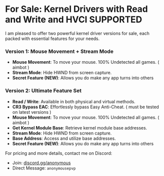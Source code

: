 # For Sale: Kernel Drivers with Read and Write and HVCI SUPPORTED

I am pleased to offer two powerful kernel driver versions for sale, each packed with essential features for your needs.

### Version 1: Mouse Movement + Stream Mode
- **Mouse Movement**: To move your mouse. 100% Undetected all games. ( aimbot ) 
- **Stream Mode**: Hide HWND from screen capture.
- **Secret Feature (NEW)**: Allows you do make any app turns into others

### Version 2: Ultimate Feature Set
- **Read / Write**: Available in both physical and virtual methods.
- **CR3 Bypass EAC**: Effortlessly bypass Easy Anti-Cheat. ( must be tested on latest versions ) 
- **Mouse Movement**: To move your mouse. 100% Undetected all games. ( aimbot ) 
- **Get Kernel Module Base**: Retrieve kernel module base addresses.
- **Stream Mode**: Hide HWND from screen capture.
- **Base Address**: Access and utilize base addresses.
- **Secret Feature (NEW)**: Allows you do make any app turns into others

For pricing and more details, contact me on Discord:
- Join: [discord.gg/anonymous](https://discord.gg/anonymous)
- Direct Message: `anonymousepvp`
